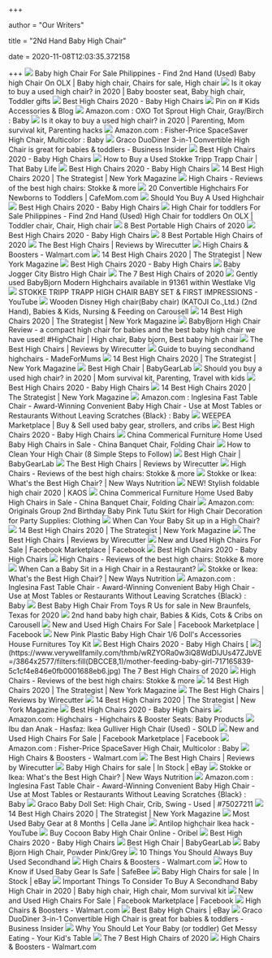 +++
        
author = "Our Writers"
        
title = "2Nd Hand Baby High Chair"
        
date = 2020-11-08T12:03:35.372158
        
+++
[ ![](https://i.pinimg.com/originals/9d/62/7d/9d627dbc037b4a17ba3a0ed46d46860c.jpg)](https://i.pinimg.com/originals/9d/62/7d/9d627dbc037b4a17ba3a0ed46d46860c.jpg) Baby high Chair For Sale Philippines - Find 2nd Hand (Used) Baby high Chair  On OLX | Baby high chair, Chairs for sale, High chair
[ ![](https://i.pinimg.com/originals/57/65/24/5765244022941a19e1176b1baeb28d89.jpg)](https://i.pinimg.com/originals/57/65/24/5765244022941a19e1176b1baeb28d89.jpg) Is it okay to buy a used high chair? in 2020 | Baby booster seat, Baby high  chair, Toddler gifts
[ ![](http://images.agoramedia.com/wte3.0/gcms/Best-High-Chairs-2020-722x406.jpg?width=414)](http://images.agoramedia.com/wte3.0/gcms/Best-High-Chairs-2020-722x406.jpg?width=414) Best High Chairs 2020 - Baby High Chairs
[ ![](https://i.pinimg.com/originals/50/7e/6d/507e6d40b40c9483a4facd24fa9c4a55.png)](https://i.pinimg.com/originals/50/7e/6d/507e6d40b40c9483a4facd24fa9c4a55.png) Pin on # Kids Accessories & Blog
[ ![](https://images-na.ssl-images-amazon.com/images/I/31zO-xv6AbL.jpg)](https://images-na.ssl-images-amazon.com/images/I/31zO-xv6AbL.jpg) Amazon.com : OXO Tot Sprout High Chair, Gray/Birch : Baby
[ ![](https://i.pinimg.com/originals/e3/be/c1/e3bec13741b6aa79e1526650d5f4205b.png)](https://i.pinimg.com/originals/e3/be/c1/e3bec13741b6aa79e1526650d5f4205b.png) Is it okay to buy a used high chair? in 2020 | Parenting, Mom survival kit,  Parenting hacks
[ ![](https://images-na.ssl-images-amazon.com/images/I/61uqtCjGWqL._SL1500_.jpg)](https://images-na.ssl-images-amazon.com/images/I/61uqtCjGWqL._SL1500_.jpg) Amazon.com : Fisher-Price SpaceSaver High Chair, Multicolor : Baby
[ ![](https://i.insider.com/5d1b6653a17d6c0093772724?width=600&format=jpeg&auto=webp)](https://i.insider.com/5d1b6653a17d6c0093772724?width=600&format=jpeg&auto=webp) Graco DuoDiner 3-in-1 Convertible High Chair is great for babies & toddlers  - Business Insider
[ ![](https://images.agoramedia.com/wte3.0/gcms/wte-awards-2019-mom-pick-Graco-Table2Table-Premier-Fold-7-in-1-Highchair.jpg)](https://images.agoramedia.com/wte3.0/gcms/wte-awards-2019-mom-pick-Graco-Table2Table-Premier-Fold-7-in-1-Highchair.jpg) Best High Chairs 2020 - Baby High Chairs
[ ![](https://thatbabylife.com/wp-content/uploads/tripp-trapp-ages-featured.jpg)](https://thatbabylife.com/wp-content/uploads/tripp-trapp-ages-featured.jpg) How to Buy a Used Stokke Tripp Trapp Chair | That Baby Life
[ ![](https://images.agoramedia.com/wte3.0/gcms/4moms-high-Chair-black.jpg)](https://images.agoramedia.com/wte3.0/gcms/4moms-high-Chair-black.jpg) Best High Chairs 2020 - Baby High Chairs
[ ![](https://pyxis.nymag.com/v1/imgs/eae/4b3/3e376e56c3f2cdfb22fb83f90e1a8705e5-Abiie.rsquare.w600.jpg)](https://pyxis.nymag.com/v1/imgs/eae/4b3/3e376e56c3f2cdfb22fb83f90e1a8705e5-Abiie.rsquare.w600.jpg) 14 Best High Chairs 2020 | The Strategist | New York Magazine
[ ![](https://www.lucieslist.com/wp-content/uploads/2014/04/high-chair-baby-featured-275x275.jpeg)](https://www.lucieslist.com/wp-content/uploads/2014/04/high-chair-baby-featured-275x275.jpeg) High Chairs - Reviews of the best high chairs: Stokke & more
[ ![](https://images.ctfassets.net/iyiurthvosft/featured-img-of-post-219439/35f3e6190d3ea31bf6975683a53a30d8/featured-img-of-post-219439.jpg?w=1800&q=50&fm=jpg&fl=progressive)](https://images.ctfassets.net/iyiurthvosft/featured-img-of-post-219439/35f3e6190d3ea31bf6975683a53a30d8/featured-img-of-post-219439.jpg?w=1800&q=50&fm=jpg&fl=progressive) 20 Convertible Highchairs For Newborns to Toddlers | CafeMom.com
[ ![](https://coolbabykid.com/wp-content/uploads/Should-You-Buy-A-Used-Highchair.jpg)](https://coolbabykid.com/wp-content/uploads/Should-You-Buy-A-Used-Highchair.jpg) Should You Buy A Used Highchair
[ ![](https://images.agoramedia.com/wte3.0/gcms/Oribel-Cocoon-3-Stage-Easy-Clean.jpg)](https://images.agoramedia.com/wte3.0/gcms/Oribel-Cocoon-3-Stage-Easy-Clean.jpg) Best High Chairs 2020 - Baby High Chairs
[ ![](https://i.pinimg.com/originals/f7/8d/17/f78d179126db758c248ced9b64b98094.jpg)](https://i.pinimg.com/originals/f7/8d/17/f78d179126db758c248ced9b64b98094.jpg) High Chair for toddlers For Sale Philippines - Find 2nd Hand (Used) High  Chair for toddlers On OLX | Toddler chair, Chair, High chair
[ ![](https://images.ctfassets.net/50gzycvace50/Ul2SCbPgiOKwjEKVOlQjr/4eeed1aeaddd7be7def0abc93ffbceb1/original-easy-seat-portable-high-chair-photo.jpg)](https://images.ctfassets.net/50gzycvace50/Ul2SCbPgiOKwjEKVOlQjr/4eeed1aeaddd7be7def0abc93ffbceb1/original-easy-seat-portable-high-chair-photo.jpg) 8 Best Portable High Chairs of 2020
[ ![](https://images.agoramedia.com/wte3.0/gcms/Peg-Perego-Siesta-High-Chair-Editors-Choice.jpg)](https://images.agoramedia.com/wte3.0/gcms/Peg-Perego-Siesta-High-Chair-Editors-Choice.jpg) Best High Chairs 2020 - Baby High Chairs
[ ![](https://res.cloudinary.com/babylist/image/upload/f_auto,q_auto:best,c_scale,w_1200/v1550180463/Portable__high_chair_guide_header_c1gxv3.jpg)](https://res.cloudinary.com/babylist/image/upload/f_auto,q_auto:best,c_scale,w_1200/v1550180463/Portable__high_chair_guide_header_c1gxv3.jpg) 8 Best Portable High Chairs of 2020
[ ![](https://cdn.thewirecutter.com/wp-content/uploads/2017/07/high-chairs-lowres-4207.jpg)](https://cdn.thewirecutter.com/wp-content/uploads/2017/07/high-chairs-lowres-4207.jpg) The Best High Chairs | Reviews by Wirecutter
[ ![](https://i5.walmartimages.com/asr/1c8d1438-e382-43d7-afbc-922f12ac90a9_1.f8ea791e59ab90d145db268b99004ced.jpeg?odnHeight=200&odnWidth=200&odnBg=ffffff)](https://i5.walmartimages.com/asr/1c8d1438-e382-43d7-afbc-922f12ac90a9_1.f8ea791e59ab90d145db268b99004ced.jpeg?odnHeight=200&odnWidth=200&odnBg=ffffff) High Chairs & Boosters - Walmart.com
[ ![](https://pyxis.nymag.com/v1/imgs/837/135/0382ade28274151ae8d6eb20595b3f0039-graco-simpleswitch-portable-high-chair-a.2x.rsquare.w600.jpg)](https://pyxis.nymag.com/v1/imgs/837/135/0382ade28274151ae8d6eb20595b3f0039-graco-simpleswitch-portable-high-chair-a.2x.rsquare.w600.jpg) 14 Best High Chairs 2020 | The Strategist | New York Magazine
[ ![](https://images.agoramedia.com/wte3.0/gcms/Chicco-Polly-High-Chair-Lilla.jpg)](https://images.agoramedia.com/wte3.0/gcms/Chicco-Polly-High-Chair-Lilla.jpg) Best High Chairs 2020 - Baby High Chairs
[ ![](https://cdn.shopify.com/s/files/1/1540/2631/products/5033e82099e3edf862cad41c2eca2904_800x.jpg?v=1588896663)](https://cdn.shopify.com/s/files/1/1540/2631/products/5033e82099e3edf862cad41c2eca2904_800x.jpg?v=1588896663) Baby Jogger City Bistro High Chair
[ ![](https://www.verywellfamily.com/thmb/fjWfT9N5diSHU7_g2F4XTzjt4Xg=/2246x1474/filters:no_upscale():max_bytes(150000):strip_icc()/ScreenShot2020-03-03at3.39.26PM-f72aed31d8f54d508236eead3db327e7.png)](https://www.verywellfamily.com/thmb/fjWfT9N5diSHU7_g2F4XTzjt4Xg=/2246x1474/filters:no_upscale():max_bytes(150000):strip_icc()/ScreenShot2020-03-03at3.39.26PM-f72aed31d8f54d508236eead3db327e7.png) The 7 Best High Chairs of 2020
[ ![](https://recrib.com/recrib_images/7223_image_SZorig_C4_B57_M6974_Z91361_N1_R11.jpg)](https://recrib.com/recrib_images/7223_image_SZorig_C4_B57_M6974_Z91361_N1_R11.jpg) Gently used BabyBjorn Modern Highchairs available in 91361 within Westlake  Vlg
[ ![](https://i.ytimg.com/vi/q2TVXBya5Ok/maxresdefault.jpg)](https://i.ytimg.com/vi/q2TVXBya5Ok/maxresdefault.jpg) STOKKE TRIPP TRAPP HIGH CHAIR BABY SET & FIRST IMPRESSIONS - YouTube
[ ![](https://media.karousell.com/media/photos/products/2017/05/10/katoji_coltd_wooden_disney_high_chairbaby_chair_2nd_hand_1494414619_1dc309d2.jpg)](https://media.karousell.com/media/photos/products/2017/05/10/katoji_coltd_wooden_disney_high_chairbaby_chair_2nd_hand_1494414619_1dc309d2.jpg) Wooden Disney High chair(Baby chair) (KATOJI Co.,Ltd.) (2nd Hand), Babies &  Kids, Nursing & Feeding on Carousell
[ ![](https://pyxis.nymag.com/v1/imgs/a88/c4a/1e799c6c2b636df5a5a59683ef9ee52c8d-12-high-chairs-lede.rsocial.w1200.jpg)](https://pyxis.nymag.com/v1/imgs/a88/c4a/1e799c6c2b636df5a5a59683ef9ee52c8d-12-high-chairs-lede.rsocial.w1200.jpg) 14 Best High Chairs 2020 | The Strategist | New York Magazine
[ ![](https://i.pinimg.com/736x/f6/42/e4/f642e42aa855a3cbff6aa27fd5fb4633.jpg)](https://i.pinimg.com/736x/f6/42/e4/f642e42aa855a3cbff6aa27fd5fb4633.jpg) BabyBjorn High Chair Review - a compact high chair for babies and the best baby  high chair we have used! #HighChair | High chair, Baby bjorn, Best baby  high chair
[ ![](https://cdn.thewirecutter.com/wp-content/uploads/2017/07/high-chairs-lowres-4160.jpg)](https://cdn.thewirecutter.com/wp-content/uploads/2017/07/high-chairs-lowres-4160.jpg) The Best High Chairs | Reviews by Wirecutter
[ ![](https://images.immediate.co.uk/production/volatile/sites/28/2019/02/guide-to-buying-secondhand-highchairs_17224-1febb18.jpg?quality=90&resize=620,413)](https://images.immediate.co.uk/production/volatile/sites/28/2019/02/guide-to-buying-secondhand-highchairs_17224-1febb18.jpg?quality=90&resize=620,413) Guide to buying secondhand highchairs - MadeForMums
[ ![](https://pyxis.nymag.com/v1/imgs/e49/183/0641e5caf2ba9388b7e30f267a3895cc5c.rdeep-vertical.w245.jpg)](https://pyxis.nymag.com/v1/imgs/e49/183/0641e5caf2ba9388b7e30f267a3895cc5c.rdeep-vertical.w245.jpg) 14 Best High Chairs 2020 | The Strategist | New York Magazine
[ ![](https://bgl-i48k9hqubvkf8lnt.stackpathdns.com/photos/1/89/319931_4991_L2.jpg)](https://bgl-i48k9hqubvkf8lnt.stackpathdns.com/photos/1/89/319931_4991_L2.jpg) Best High Chair | BabyGearLab
[ ![](https://i.pinimg.com/originals/a7/5c/56/a75c564a208702bfa4bbc96980903d98.png)](https://i.pinimg.com/originals/a7/5c/56/a75c564a208702bfa4bbc96980903d98.png) Should you buy a used high chair? in 2020 | Mom survival kit, Parenting,  Travel with kids
[ ![](https://images.agoramedia.com/wte3.0/gcms/Bloom-Fresco-Contempoarary-High-Chair-Frame-Only.jpg)](https://images.agoramedia.com/wte3.0/gcms/Bloom-Fresco-Contempoarary-High-Chair-Frame-Only.jpg) Best High Chairs 2020 - Baby High Chairs
[ ![](https://pyxis.nymag.com/v1/imgs/930/b58/b5c305e2a285b26116fa96ef862995fa51.rdeep-vertical.w245.jpg)](https://pyxis.nymag.com/v1/imgs/930/b58/b5c305e2a285b26116fa96ef862995fa51.rdeep-vertical.w245.jpg) 14 Best High Chairs 2020 | The Strategist | New York Magazine
[ ![](https://images-na.ssl-images-amazon.com/images/I/91RSirjKt0L._SX355_.jpg)](https://images-na.ssl-images-amazon.com/images/I/91RSirjKt0L._SX355_.jpg) Amazon.com : Inglesina Fast Table Chair - Award-Winning Convenient Baby  High Chair - Use at Most Tables or Restaurants Without Leaving Scratches  {Black} : Baby
[ ![](https://weepea.com/wp-content/uploads/2019/12/Instagram-Product-post-5-1024x1024.png)](https://weepea.com/wp-content/uploads/2019/12/Instagram-Product-post-5-1024x1024.png) WEEPEA Marketplace | Buy & Sell used baby gear, strollers, and cribs
[ ![](https://images.agoramedia.com/wte3.0/gcms/stokke-tripp-trapp-chair-baby-set.jpg)](https://images.agoramedia.com/wte3.0/gcms/stokke-tripp-trapp-chair-baby-set.jpg) Best High Chairs 2020 - Baby High Chairs
[ ![](https://image.made-in-china.com/202f0j00NZctpQkJYLua/Commerical-Furniture-Home-Used-Baby-High-Chairs-in-Sale.jpg)](https://image.made-in-china.com/202f0j00NZctpQkJYLua/Commerical-Furniture-Home-Used-Baby-High-Chairs-in-Sale.jpg) China Commerical Furniture Home Used Baby High Chairs in Sale - China  Banquet Chair, Folding Chair
[ ![](https://momlovesbest.com/wp-content/uploads/2017/06/Clean-High-Chair.jpg)](https://momlovesbest.com/wp-content/uploads/2017/06/Clean-High-Chair.jpg) How to Clean Your High Chair (8 Simple Steps to Follow)
[ ![](https://bgl-i48k9hqubvkf8lnt.stackpathdns.com/photos/1/85/319569_13545_M.jpg)](https://bgl-i48k9hqubvkf8lnt.stackpathdns.com/photos/1/85/319569_13545_M.jpg) Best High Chair | BabyGearLab
[ ![](https://d1b5h9psu9yexj.cloudfront.net/19980/BabyBj--rn-High-Chair_20180214-151900_full.jpg)](https://d1b5h9psu9yexj.cloudfront.net/19980/BabyBj--rn-High-Chair_20180214-151900_full.jpg) The Best High Chairs | Reviews by Wirecutter
[ ![](https://www.lucieslist.com/wp-content/uploads/2014/04/Fisher-Price-4-in-1-Total-Clean-High-Chair.jpg)](https://www.lucieslist.com/wp-content/uploads/2014/04/Fisher-Price-4-in-1-Total-Clean-High-Chair.jpg) High Chairs - Reviews of the best high chairs: Stokke & more
[ ![](https://mk0newwaysnutrij832h.kinstacdn.com/wp-content/uploads/2018/10/stokke-0384.jpg)](https://mk0newwaysnutrij832h.kinstacdn.com/wp-content/uploads/2018/10/stokke-0384.jpg) Stokke or Ikea: What's the Best High Chair? | New Ways Nutrition
[ ![](https://www.itskaos.com/wp-content/uploads/2020/04/Klapp_all_colours_stablet_Mette-2000x2000.jpg)](https://www.itskaos.com/wp-content/uploads/2020/04/Klapp_all_colours_stablet_Mette-2000x2000.jpg) NEW! Stylish foldable high chair 2020 | KAOS
[ ![](https://image.made-in-china.com/2f0j00jScarmknnLgT/Commerical-Furniture-Home-Used-Baby-High-Chairs-in-Sale.jpg)](https://image.made-in-china.com/2f0j00jScarmknnLgT/Commerical-Furniture-Home-Used-Baby-High-Chairs-in-Sale.jpg) China Commerical Furniture Home Used Baby High Chairs in Sale - China  Banquet Chair, Folding Chair
[ ![](https://images-na.ssl-images-amazon.com/images/I/51ekB0MWFAL._AC_UX569_.jpg)](https://images-na.ssl-images-amazon.com/images/I/51ekB0MWFAL._AC_UX569_.jpg) Amazon.com: Originals Group 2nd Birthday Baby Pink Tutu Skirt for High Chair  Decoration for Party Supplies: Clothing
[ ![](https://www.verywellfamily.com/thmb/Qpx8uJHsozEyTxtMczBIy_WCNAs=/1885x1414/smart/filters:no_upscale()/98011882-56a059783df78cafdaa12674.jpg)](https://www.verywellfamily.com/thmb/Qpx8uJHsozEyTxtMczBIy_WCNAs=/1885x1414/smart/filters:no_upscale()/98011882-56a059783df78cafdaa12674.jpg) When Can Your Baby Sit up in a High Chair?
[ ![](https://pyxis.nymag.com/v1/imgs/1d5/0f0/8387bf4123ff7d76320f0a9d9b796f64a4.rdeep-vertical.w245.jpg)](https://pyxis.nymag.com/v1/imgs/1d5/0f0/8387bf4123ff7d76320f0a9d9b796f64a4.rdeep-vertical.w245.jpg) 14 Best High Chairs 2020 | The Strategist | New York Magazine
[ ![](https://cdn.thewirecutter.com/wp-content/uploads/2017/07/high-chairs-lowres-3854.jpg)](https://cdn.thewirecutter.com/wp-content/uploads/2017/07/high-chairs-lowres-3854.jpg) The Best High Chairs | Reviews by Wirecutter
[ ![](https://lookaside.fbsbx.com/lookaside/crawler/media/?media_id=939301746478274)](https://lookaside.fbsbx.com/lookaside/crawler/media/?media_id=939301746478274) New and Used High Chairs For Sale | Facebook Marketplace | Facebook
[ ![](https://images.agoramedia.com/wte3.0/gcms/OXO-Tot-Sprout-Chair-Cover.jpg)](https://images.agoramedia.com/wte3.0/gcms/OXO-Tot-Sprout-Chair-Cover.jpg) Best High Chairs 2020 - Baby High Chairs
[ ![](https://www.lucieslist.com/wp-content/uploads/2014/04/blossom-high-chair.jpg)](https://www.lucieslist.com/wp-content/uploads/2014/04/blossom-high-chair.jpg) High Chairs - Reviews of the best high chairs: Stokke & more
[ ![](https://onlittlewonderland.com/wp-content/uploads/2018/06/Baby-Sit-in-a-High-Chair.jpeg)](https://onlittlewonderland.com/wp-content/uploads/2018/06/Baby-Sit-in-a-High-Chair.jpeg) When Can a Baby Sit in a High Chair in a Restaurant?
[ ![](https://mk0newwaysnutrij832h.kinstacdn.com/wp-content/uploads/2018/10/high-chairs-0440.jpg)](https://mk0newwaysnutrij832h.kinstacdn.com/wp-content/uploads/2018/10/high-chairs-0440.jpg) Stokke or Ikea: What's the Best High Chair? | New Ways Nutrition
[ ![](https://m.media-amazon.com/images/I/61+Te5m3ZeL._AC_SS350_.jpg)](https://m.media-amazon.com/images/I/61+Te5m3ZeL._AC_SS350_.jpg) Amazon.com : Inglesina Fast Table Chair - Award-Winning Convenient Baby  High Chair - Use at Most Tables or Restaurants Without Leaving Scratches  {Black} : Baby
[ ![](https://pixl.varagesale.com/http://s3.amazonaws.com/hopshop-image-store-production/47574738/b9f6c060b306d0a8e35e80388c0646da.jpg?_ver=large_uploader_thumbnail&w=640&h=640&fit=crop&s=1a1fc81ed042ac57911e9185cb830b11)](https://pixl.varagesale.com/http://s3.amazonaws.com/hopshop-image-store-production/47574738/b9f6c060b306d0a8e35e80388c0646da.jpg?_ver=large_uploader_thumbnail&w=640&h=640&fit=crop&s=1a1fc81ed042ac57911e9185cb830b11) Best Baby High Chair From Toys R Us for sale in New Braunfels, Texas for  2020
[ ![](https://media.karousell.com/media/photos/products/2019/09/07/2nd_hand_baby_high_chair_1567820894_fcbb18e9_progressive.jpg)](https://media.karousell.com/media/photos/products/2019/09/07/2nd_hand_baby_high_chair_1567820894_fcbb18e9_progressive.jpg) 2nd hand baby high chair, Babies & Kids, Cots & Cribs on Carousell
[ ![](https://lookaside.fbsbx.com/lookaside/crawler/media/?media_id=2783244458621387)](https://lookaside.fbsbx.com/lookaside/crawler/media/?media_id=2783244458621387) New and Used High Chairs For Sale | Facebook Marketplace | Facebook
[ ![](https://i.ebayimg.com/images/g/A2EAAOSwKAFd8Kf1/s-l640.jpg)](https://i.ebayimg.com/images/g/A2EAAOSwKAFd8Kf1/s-l640.jpg) New Pink Plastic Baby High Chair 1/6 Doll's Accessories House Furnitures  Toy Kit
[ ![](https://images.agoramedia.com/wte3.0/gcms/nomi-high-chair-with-white-oak-stem.jpg)](https://images.agoramedia.com/wte3.0/gcms/nomi-high-chair-with-white-oak-stem.jpg) Best High Chairs 2020 - Baby High Chairs
[ ![](https://www.verywellfamily.com/thmb/wRZYORa0w3iQ8WdDlJUs47ZJbVE=/3864x2577/filters:fill(DBCCE8,1)/mother-feeding-baby-girl-717165839-5c1cf4e846e0fb0001688eb6.jpg)](https://www.verywellfamily.com/thmb/wRZYORa0w3iQ8WdDlJUs47ZJbVE=/3864x2577/filters:fill(DBCCE8,1)/mother-feeding-baby-girl-717165839-5c1cf4e846e0fb0001688eb6.jpg) The 7 Best High Chairs of 2020
[ ![](https://www.lucieslist.com/wp-content/uploads/2018/01/foodoo.jpg)](https://www.lucieslist.com/wp-content/uploads/2018/01/foodoo.jpg) High Chairs - Reviews of the best high chairs: Stokke & more
[ ![](https://pyxis.nymag.com/v1/imgs/3be/0a3/baf9dc13caf1158b95af98794daae3d6c5.rsquare.w600.jpg)](https://pyxis.nymag.com/v1/imgs/3be/0a3/baf9dc13caf1158b95af98794daae3d6c5.rsquare.w600.jpg) 14 Best High Chairs 2020 | The Strategist | New York Magazine
[ ![](https://d1b5h9psu9yexj.cloudfront.net/19979/IKEA-Antilop_20170714-211523_fullsize.jpg)](https://d1b5h9psu9yexj.cloudfront.net/19979/IKEA-Antilop_20170714-211523_fullsize.jpg) The Best High Chairs | Reviews by Wirecutter
[ ![](https://pyxis.nymag.com/v1/imgs/bf4/8c2/bd3b133ccf2fe6f6ec1887a0d97bc7e9b9-graco-blossom-6-in-1-convertible-high-ch.rsquare.w600.jpg)](https://pyxis.nymag.com/v1/imgs/bf4/8c2/bd3b133ccf2fe6f6ec1887a0d97bc7e9b9-graco-blossom-6-in-1-convertible-high-ch.rsquare.w600.jpg) 14 Best High Chairs 2020 | The Strategist | New York Magazine
[ ![](https://images.agoramedia.com/wte3.0/gcms/Boon-Flair-White-Baby-High-Chair-Seat-Pad-Tray.jpg)](https://images.agoramedia.com/wte3.0/gcms/Boon-Flair-White-Baby-High-Chair-Seat-Pad-Tray.jpg) Best High Chairs 2020 - Baby High Chairs
[ ![](https://m.media-amazon.com/images/I/71ROKDtBARL._AC_UL320_.jpg)](https://m.media-amazon.com/images/I/71ROKDtBARL._AC_UL320_.jpg) Amazon.com: Highchairs - Highchairs & Booster Seats: Baby Products
[ ![](http://4.bp.blogspot.com/_5wdJ7x_K7Dk/SdjMRbgQH9I/AAAAAAAAAPI/WtF3p1gyhG8/s320/Ikea+High+Chair1.JPG)](http://4.bp.blogspot.com/_5wdJ7x_K7Dk/SdjMRbgQH9I/AAAAAAAAAPI/WtF3p1gyhG8/s320/Ikea+High+Chair1.JPG) Ibu dan Anak - Hasfaz: Ikea Gulliver High Chair (Used) - SOLD
[ ![](https://lookaside.fbsbx.com/lookaside/crawler/media/?media_id=10157476762191767)](https://lookaside.fbsbx.com/lookaside/crawler/media/?media_id=10157476762191767) New and Used High Chairs For Sale | Facebook Marketplace | Facebook
[ ![](https://m.media-amazon.com/images/I/814n+N3V7aL._AC_SS350_.jpg)](https://m.media-amazon.com/images/I/814n+N3V7aL._AC_SS350_.jpg) Amazon.com : Fisher-Price SpaceSaver High Chair, Multicolor : Baby
[ ![](https://i5.walmartimages.com/asr/8f28c70e-803b-4964-9e6f-1d122709f1d6.e8014db810eedd390ad43e6fcfbc8179.jpeg?odnHeight=200&odnWidth=200&odnBg=ffffff)](https://i5.walmartimages.com/asr/8f28c70e-803b-4964-9e6f-1d122709f1d6.e8014db810eedd390ad43e6fcfbc8179.jpeg?odnHeight=200&odnWidth=200&odnBg=ffffff) High Chairs & Boosters - Walmart.com
[ ![](https://cdn.thewirecutter.com/wp-content/uploads/2017/07/high-chairs-lowres-3901.jpg)](https://cdn.thewirecutter.com/wp-content/uploads/2017/07/high-chairs-lowres-3901.jpg) The Best High Chairs | Reviews by Wirecutter
[ ![](https://i.ebayimg.com/00/s/NTAwWDUwMA==/z/TtsAAOSw3gJZJX78/$_57.JPG)](https://i.ebayimg.com/00/s/NTAwWDUwMA==/z/TtsAAOSw3gJZJX78/$_57.JPG) Baby High Chairs for sale | In Stock | eBay
[ ![](https://mk0newwaysnutrij832h.kinstacdn.com/wp-content/uploads/2018/10/high-chairs-0421.jpg)](https://mk0newwaysnutrij832h.kinstacdn.com/wp-content/uploads/2018/10/high-chairs-0421.jpg) Stokke or Ikea: What's the Best High Chair? | New Ways Nutrition
[ ![](https://m.media-amazon.com/images/I/61KrxsxH1uL._AC_SS350_.jpg)](https://m.media-amazon.com/images/I/61KrxsxH1uL._AC_SS350_.jpg) Amazon.com : Inglesina Fast Table Chair - Award-Winning Convenient Baby  High Chair - Use at Most Tables or Restaurants Without Leaving Scratches  {Black} : Baby
[ ![](https://thumbs.worthpoint.com/zoom/images1/1/0709/07/graco-baby-doll-set-high-chair-crib_1_fc6dcffb9478d256ba8a8544946b689c.jpg)](https://thumbs.worthpoint.com/zoom/images1/1/0709/07/graco-baby-doll-set-high-chair-crib_1_fc6dcffb9478d256ba8a8544946b689c.jpg) Graco Baby Doll Set: High Chair, Crib, Swing - Used | #75027211
[ ![](https://pyxis.nymag.com/v1/imgs/03c/4d3/ab38216c4cd843d862d63c006633491807-Chicco.rsquare.w600.jpg)](https://pyxis.nymag.com/v1/imgs/03c/4d3/ab38216c4cd843d862d63c006633491807-Chicco.rsquare.w600.jpg) 14 Best High Chairs 2020 | The Strategist | New York Magazine
[ ![](https://cellajane.com/wp-content/uploads/2017/11/mim-amoon-highchair-mommy-must-haves-mom-blog-0706.jpg)](https://cellajane.com/wp-content/uploads/2017/11/mim-amoon-highchair-mommy-must-haves-mom-blog-0706.jpg) Most Used Baby Gear at 8 Months | Cella Jane
[ ![](https://i.ytimg.com/vi/wEzXmmgUJuo/maxresdefault.jpg)](https://i.ytimg.com/vi/wEzXmmgUJuo/maxresdefault.jpg) Antilop highchair Ikea hack - YouTube
[ ![](https://cdn.shopify.com/s/files/1/1261/4695/products/sale-11_512x.png?v=1597192673)](https://cdn.shopify.com/s/files/1/1261/4695/products/sale-11_512x.png?v=1597192673) Buy Cocoon Baby High Chair Online - Oribel
[ ![](https://images.agoramedia.com/wte3.0/gcms/JOOVY-Foodoo-High-Chair-Turquoise.jpg)](https://images.agoramedia.com/wte3.0/gcms/JOOVY-Foodoo-High-Chair-Turquoise.jpg) Best High Chairs 2020 - Baby High Chairs
[ ![](https://bgl-i48k9hqubvkf8lnt.stackpathdns.com/photos/1/89/319930_11388_L.jpg)](https://bgl-i48k9hqubvkf8lnt.stackpathdns.com/photos/1/89/319930_11388_L.jpg) Best High Chair | BabyGearLab
[ ![](https://cdn.shopify.com/s/files/1/1540/2631/products/7d6759e545e8a1eaef478c212c47f03c_800x.jpg?v=1592607715)](https://cdn.shopify.com/s/files/1/1540/2631/products/7d6759e545e8a1eaef478c212c47f03c_800x.jpg?v=1592607715) Baby Bjorn High Chair, Powder Pink/Grey
[ ![](https://www.moneycrashers.com/wp-content/uploads/2011/03/should-always-buy-used-secondhand.jpg)](https://www.moneycrashers.com/wp-content/uploads/2011/03/should-always-buy-used-secondhand.jpg) 10 Things You Should Always Buy Used Secondhand
[ ![](https://i5.walmartimages.com/asr/96a592d3-3236-4220-a595-b9de01d29929_2.4e968cbef090fa8a13dcb6f2703952c6.jpeg?odnHeight=200&odnWidth=200&odnBg=ffffff)](https://i5.walmartimages.com/asr/96a592d3-3236-4220-a595-b9de01d29929_2.4e968cbef090fa8a13dcb6f2703952c6.jpeg?odnHeight=200&odnWidth=200&odnBg=ffffff) High Chairs & Boosters - Walmart.com
[ ![](http://media.safebee.com/assets/images/2015/2/baby%20in%20old-fashioned%20stroller.jpg.838x0_q67_crop-smart.jpg)](http://media.safebee.com/assets/images/2015/2/baby%20in%20old-fashioned%20stroller.jpg.838x0_q67_crop-smart.jpg) How to Know if Used Baby Gear Is Safe | SafeBee
[ ![](https://i.ebayimg.com/thumbs/images/g/4yIAAOSwvqde7bG~/s-l225.jpg)](https://i.ebayimg.com/thumbs/images/g/4yIAAOSwvqde7bG~/s-l225.jpg) Baby High Chairs for sale | In Stock | eBay
[ ![](https://i.pinimg.com/originals/ee/19/62/ee196250c336f3cc892d3db6404e27e4.png)](https://i.pinimg.com/originals/ee/19/62/ee196250c336f3cc892d3db6404e27e4.png) Important Things To Consider To Buy A Secondhand Baby High Chair in 2020 | Baby  high chair, High chair, Mom survival kit
[ ![](https://lookaside.fbsbx.com/lookaside/crawler/media/?media_id=3308610445841997)](https://lookaside.fbsbx.com/lookaside/crawler/media/?media_id=3308610445841997) New and Used High Chairs For Sale | Facebook Marketplace | Facebook
[ ![](https://i5.walmartimages.com/asr/c1d1ae3b-fb03-46ec-9df6-7fbfaedaa098.553809faee12689e8507f2c30d339eb1.jpeg?odnHeight=200&odnWidth=200&odnBg=ffffff)](https://i5.walmartimages.com/asr/c1d1ae3b-fb03-46ec-9df6-7fbfaedaa098.553809faee12689e8507f2c30d339eb1.jpeg?odnHeight=200&odnWidth=200&odnBg=ffffff) High Chairs & Boosters - Walmart.com
[ ![](https://i.ebayimg.com/images/g/WS0AAOSwPwpeTbXy/s-l300.jpg)](https://i.ebayimg.com/images/g/WS0AAOSwPwpeTbXy/s-l300.jpg) Best Baby High Chairs | eBay
[ ![](https://i.insider.com/5d1b66aaa17d6c00e536cb30?width=900&format=jpeg&auto=webp)](https://i.insider.com/5d1b66aaa17d6c00e536cb30?width=900&format=jpeg&auto=webp) Graco DuoDiner 3-in-1 Convertible High Chair is great for babies & toddlers  - Business Insider
[ ![](https://yourkidstable.com/wp-content/uploads/2012/07/messy-play-baby-2.png)](https://yourkidstable.com/wp-content/uploads/2012/07/messy-play-baby-2.png) Why You Should Let Your Baby (or toddler) Get Messy Eating - Your Kid's  Table
[ ![](https://www.verywellfamily.com/thmb/CGkOJPkTNGaNXijo4iNCD1xp_o0=/2056x1522/filters:no_upscale():max_bytes(150000):strip_icc()/ScreenShot2020-03-03at11.53.40AM-378b09c4cabf42fbb15b2d446c804b12.png)](https://www.verywellfamily.com/thmb/CGkOJPkTNGaNXijo4iNCD1xp_o0=/2056x1522/filters:no_upscale():max_bytes(150000):strip_icc()/ScreenShot2020-03-03at11.53.40AM-378b09c4cabf42fbb15b2d446c804b12.png) The 7 Best High Chairs of 2020
[ ![](https://i5.walmartimages.com/asr/bff5bdaa-b68a-4b16-aaf8-a91d316f78fd_1.09887f9fcbe291ae65c6432eccfb49a6.jpeg?odnHeight=200&odnWidth=200&odnBg=ffffff)](https://i5.walmartimages.com/asr/bff5bdaa-b68a-4b16-aaf8-a91d316f78fd_1.09887f9fcbe291ae65c6432eccfb49a6.jpeg?odnHeight=200&odnWidth=200&odnBg=ffffff) High Chairs & Boosters - Walmart.com
